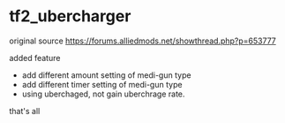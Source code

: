# tf2_ubercharger

original source
https://forums.alliedmods.net/showthread.php?p=653777

added feature
- add different amount setting of medi-gun type
- add different timer setting of medi-gun type
- using uberchaged, not gain uberchrage rate.

that's all
